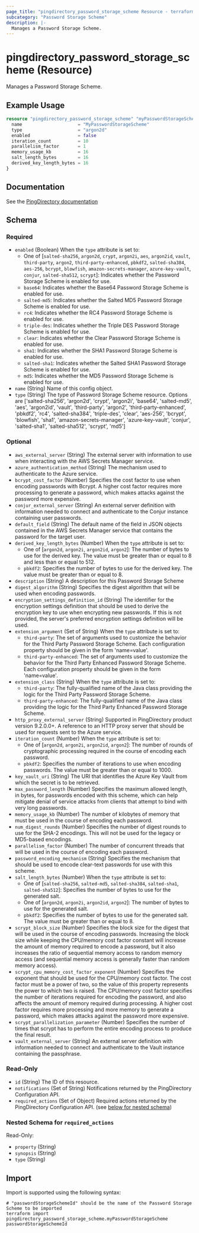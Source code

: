 ```yaml
---
page_title: "pingdirectory_password_storage_scheme Resource - terraform-provider-pingdirectory"
subcategory: "Password Storage Scheme"
description: |-
  Manages a Password Storage Scheme.
---
```


# pingdirectory_password_storage_scheme (Resource)

Manages a Password Storage Scheme.

## Example Usage

```terraform
resource "pingdirectory_password_storage_scheme" "myPasswordStorageScheme" {
  name                     = "MyPasswordStorageScheme"
  type                     = "argon2d"
  enabled                  = false
  iteration_count          = 10
  parallelism_factor       = 1
  memory_usage_kb          = 16
  salt_length_bytes        = 16
  derived_key_length_bytes = 16
}
```

## Documentation
See the [PingDirectory documentation](https://docs.pingidentity.com/r/en-us/pingdirectory-93/pd_sec_password_storage_schemes)

<!-- schema generated by tfplugindocs -->
## Schema

### Required

- `enabled` (Boolean) When the `type` attribute is set to:
  - One of [`salted-sha256`, `argon2d`, `crypt`, `argon2i`, `aes`, `argon2id`, `vault`, `third-party`, `argon2`, `third-party-enhanced`, `pbkdf2`, `salted-sha384`, `aes-256`, `bcrypt`, `blowfish`, `amazon-secrets-manager`, `azure-key-vault`, `conjur`, `salted-sha512`, `scrypt`]: Indicates whether the Password Storage Scheme is enabled for use.
  - `base64`: Indicates whether the Base64 Password Storage Scheme is enabled for use.
  - `salted-md5`: Indicates whether the Salted MD5 Password Storage Scheme is enabled for use.
  - `rc4`: Indicates whether the RC4 Password Storage Scheme is enabled for use.
  - `triple-des`: Indicates whether the Triple DES Password Storage Scheme is enabled for use.
  - `clear`: Indicates whether the Clear Password Storage Scheme is enabled for use.
  - `sha1`: Indicates whether the SHA1 Password Storage Scheme is enabled for use.
  - `salted-sha1`: Indicates whether the Salted SHA1 Password Storage Scheme is enabled for use.
  - `md5`: Indicates whether the MD5 Password Storage Scheme is enabled for use.
- `name` (String) Name of this config object.
- `type` (String) The type of Password Storage Scheme resource. Options are ['salted-sha256', 'argon2d', 'crypt', 'argon2i', 'base64', 'salted-md5', 'aes', 'argon2id', 'vault', 'third-party', 'argon2', 'third-party-enhanced', 'pbkdf2', 'rc4', 'salted-sha384', 'triple-des', 'clear', 'aes-256', 'bcrypt', 'blowfish', 'sha1', 'amazon-secrets-manager', 'azure-key-vault', 'conjur', 'salted-sha1', 'salted-sha512', 'scrypt', 'md5']

### Optional

- `aws_external_server` (String) The external server with information to use when interacting with the AWS Secrets Manager service.
- `azure_authentication_method` (String) The mechanism used to authenticate to the Azure service.
- `bcrypt_cost_factor` (Number) Specifies the cost factor to use when encoding passwords with Bcrypt. A higher cost factor requires more processing to generate a password, which makes attacks against the password more expensive.
- `conjur_external_server` (String) An external server definition with information needed to connect and authenticate to the Conjur instance containing user passwords.
- `default_field` (String) The default name of the field in JSON objects contained in the AWS Secrets Manager service that contains the password for the target user.
- `derived_key_length_bytes` (Number) When the `type` attribute is set to:
  - One of [`argon2d`, `argon2i`, `argon2id`, `argon2`]: The number of bytes to use for the derived key. The value must be greater than or equal to 8 and less than or equal to 512.
  - `pbkdf2`: Specifies the number of bytes to use for the derived key. The value must be greater than or equal to 8.
- `description` (String) A description for this Password Storage Scheme
- `digest_algorithm` (String) Specifies the digest algorithm that will be used when encoding passwords.
- `encryption_settings_definition_id` (String) The identifier for the encryption settings definition that should be used to derive the encryption key to use when encrypting new passwords. If this is not provided, the server's preferred encryption settings definition will be used.
- `extension_argument` (Set of String) When the `type` attribute is set to:
  - `third-party`: The set of arguments used to customize the behavior for the Third Party Password Storage Scheme. Each configuration property should be given in the form 'name=value'.
  - `third-party-enhanced`: The set of arguments used to customize the behavior for the Third Party Enhanced Password Storage Scheme. Each configuration property should be given in the form 'name=value'.
- `extension_class` (String) When the `type` attribute is set to:
  - `third-party`: The fully-qualified name of the Java class providing the logic for the Third Party Password Storage Scheme.
  - `third-party-enhanced`: The fully-qualified name of the Java class providing the logic for the Third Party Enhanced Password Storage Scheme.
- `http_proxy_external_server` (String) Supported in PingDirectory product version 9.2.0.0+. A reference to an HTTP proxy server that should be used for requests sent to the Azure service.
- `iteration_count` (Number) When the `type` attribute is set to:
  - One of [`argon2d`, `argon2i`, `argon2id`, `argon2`]: The number of rounds of cryptographic processing required in the course of encoding each password.
  - `pbkdf2`: Specifies the number of iterations to use when encoding passwords. The value must be greater than or equal to 1000.
- `key_vault_uri` (String) The URI that identifies the Azure Key Vault from which the secret is to be retrieved.
- `max_password_length` (Number) Specifies the maximum allowed length, in bytes, for passwords encoded with this scheme, which can help mitigate denial of service attacks from clients that attempt to bind with very long passwords.
- `memory_usage_kb` (Number) The number of kilobytes of memory that must be used in the course of encoding each password.
- `num_digest_rounds` (Number) Specifies the number of digest rounds to use for the SHA-2 encodings. This will not be used for the legacy or MD5-based encodings.
- `parallelism_factor` (Number) The number of concurrent threads that will be used in the course of encoding each password.
- `password_encoding_mechanism` (String) Specifies the mechanism that should be used to encode clear-text passwords for use with this scheme.
- `salt_length_bytes` (Number) When the `type` attribute is set to:
  - One of [`salted-sha256`, `salted-md5`, `salted-sha384`, `salted-sha1`, `salted-sha512`]: Specifies the number of bytes to use for the generated salt.
  - One of [`argon2d`, `argon2i`, `argon2id`, `argon2`]: The number of bytes to use for the generated salt.
  - `pbkdf2`: Specifies the number of bytes to use for the generated salt. The value must be greater than or equal to 8.
- `scrypt_block_size` (Number) Specifies the block size for the digest that will be used in the course of encoding passwords. Increasing the block size while keeping the CPU/memory cost factor constant will increase the amount of memory required to encode a password, but it also increases the ratio of sequential memory access to random memory access (and sequential memory access is generally faster than random memory access).
- `scrypt_cpu_memory_cost_factor_exponent` (Number) Specifies the exponent that should be used for the CPU/memory cost factor. The cost factor must be a power of two, so the value of this property represents the power to which two is raised. The CPU/memory cost factor specifies the number of iterations required for encoding the password, and also affects the amount of memory required during processing. A higher cost factor requires more processing and more memory to generate a password, which makes attacks against the password more expensive.
- `scrypt_parallelization_parameter` (Number) Specifies the number of times that scrypt has to perform the entire encoding process to produce the final result.
- `vault_external_server` (String) An external server definition with information needed to connect and authenticate to the Vault instance containing the passphrase.

### Read-Only

- `id` (String) The ID of this resource.
- `notifications` (Set of String) Notifications returned by the PingDirectory Configuration API.
- `required_actions` (Set of Object) Required actions returned by the PingDirectory Configuration API. (see [below for nested schema](#nestedatt--required_actions))

<a id="nestedatt--required_actions"></a>
### Nested Schema for `required_actions`

Read-Only:

- `property` (String)
- `synopsis` (String)
- `type` (String)

## Import

Import is supported using the following syntax:

```shell
# "passwordStorageSchemeId" should be the name of the Password Storage Scheme to be imported
terraform import pingdirectory_password_storage_scheme.myPasswordStorageScheme passwordStorageSchemeId
```

